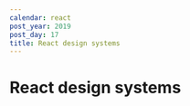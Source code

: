 ```yaml
---
calendar: react
post_year: 2019
post_day: 17
title: React design systems
---
```

# React design systems
